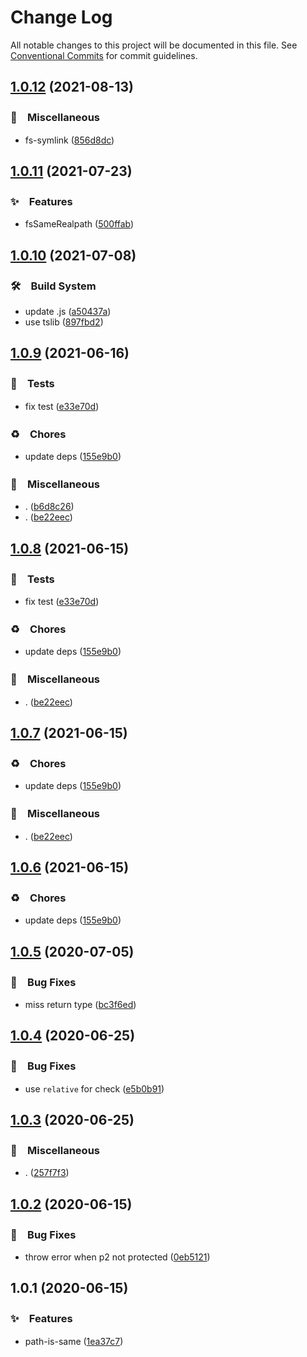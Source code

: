 # Change Log

All notable changes to this project will be documented in this file.
See [Conventional Commits](https://conventionalcommits.org) for commit guidelines.

## [1.0.12](https://github.com/bluelovers/ws-iconv/compare/path-is-same@1.0.11...path-is-same@1.0.12) (2021-08-13)


### 🔖　Miscellaneous

* fs-symlink ([856d8dc](https://github.com/bluelovers/ws-iconv/commit/856d8dc8d543a71833c92507fb844956623835f3))





## [1.0.11](https://github.com/bluelovers/ws-iconv/compare/path-is-same@1.0.10...path-is-same@1.0.11) (2021-07-23)


### ✨　Features

* fsSameRealpath ([500ffab](https://github.com/bluelovers/ws-iconv/commit/500ffabe9498699f8943719617f8dfe99f7235b3))





## [1.0.10](https://github.com/bluelovers/ws-iconv/compare/path-is-same@1.0.9...path-is-same@1.0.10) (2021-07-08)


### 🛠　Build System

* update .js ([a50437a](https://github.com/bluelovers/ws-iconv/commit/a50437a84acedeabe884b56978507ee04ea90d58))
* use tslib ([897fbd2](https://github.com/bluelovers/ws-iconv/commit/897fbd2808c31f284dd368759f715c450b033e5e))





## [1.0.9](https://github.com/bluelovers/ws-iconv/compare/path-is-same@1.0.5...path-is-same@1.0.9) (2021-06-16)


### 🚨　Tests

* fix test ([e33e70d](https://github.com/bluelovers/ws-iconv/commit/e33e70ddfe12175c4dfc5eb6375a2015b147eded))


### ♻️　Chores

* update deps ([155e9b0](https://github.com/bluelovers/ws-iconv/commit/155e9b0a1aaf956c9d660dee61c59ef998b77131))


### 🔖　Miscellaneous

* . ([b6d8c26](https://github.com/bluelovers/ws-iconv/commit/b6d8c260f2ae71e650af52391117e1ba018955ff))
* . ([be22eec](https://github.com/bluelovers/ws-iconv/commit/be22eec8fe89b92477c48fe46b3e533408338ed3))





## [1.0.8](https://github.com/bluelovers/ws-iconv/compare/path-is-same@1.0.5...path-is-same@1.0.8) (2021-06-15)


### 🚨　Tests

* fix test ([e33e70d](https://github.com/bluelovers/ws-iconv/commit/e33e70ddfe12175c4dfc5eb6375a2015b147eded))


### ♻️　Chores

* update deps ([155e9b0](https://github.com/bluelovers/ws-iconv/commit/155e9b0a1aaf956c9d660dee61c59ef998b77131))


### 🔖　Miscellaneous

* . ([be22eec](https://github.com/bluelovers/ws-iconv/commit/be22eec8fe89b92477c48fe46b3e533408338ed3))





## [1.0.7](https://github.com/bluelovers/ws-iconv/compare/path-is-same@1.0.5...path-is-same@1.0.7) (2021-06-15)


### ♻️　Chores

* update deps ([155e9b0](https://github.com/bluelovers/ws-iconv/commit/155e9b0a1aaf956c9d660dee61c59ef998b77131))


### 🔖　Miscellaneous

* . ([be22eec](https://github.com/bluelovers/ws-iconv/commit/be22eec8fe89b92477c48fe46b3e533408338ed3))





## [1.0.6](https://github.com/bluelovers/ws-iconv/compare/path-is-same@1.0.5...path-is-same@1.0.6) (2021-06-15)


### ♻️　Chores

* update deps ([155e9b0](https://github.com/bluelovers/ws-iconv/commit/155e9b0a1aaf956c9d660dee61c59ef998b77131))





## [1.0.5](https://github.com/bluelovers/ws-iconv/compare/path-is-same@1.0.4...path-is-same@1.0.5) (2020-07-05)


### 🐛　Bug Fixes

* miss return type ([bc3f6ed](https://github.com/bluelovers/ws-iconv/commit/bc3f6ed49d9063c7f8e9f550030fd137d328bb0d))





## [1.0.4](https://github.com/bluelovers/ws-iconv/compare/path-is-same@1.0.3...path-is-same@1.0.4) (2020-06-25)


### 🐛　Bug Fixes

* use `relative` for check ([e5b0b91](https://github.com/bluelovers/ws-iconv/commit/e5b0b9139ee34b48300c5ac8309e8f0e8366209e))





## [1.0.3](https://github.com/bluelovers/ws-iconv/compare/path-is-same@1.0.2...path-is-same@1.0.3) (2020-06-25)


### 🔖　Miscellaneous

* . ([257f7f3](https://github.com/bluelovers/ws-iconv/commit/257f7f3a006e35ab45c3781e028b93e276716f67))





## [1.0.2](https://github.com/bluelovers/ws-iconv/compare/path-is-same@1.0.1...path-is-same@1.0.2) (2020-06-15)


### 🐛　Bug Fixes

*  throw error when p2 not protected ([0eb5121](https://github.com/bluelovers/ws-iconv/commit/0eb512188b0799b9a782f4e91d2c643accdafee4))





## 1.0.1 (2020-06-15)


### ✨　Features

*  path-is-same ([1ea37c7](https://github.com/bluelovers/ws-iconv/commit/1ea37c79943d90db677ba6dd886ff68283a906d5))
